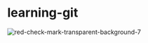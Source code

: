 # learning-git

![red-check-mark-transparent-background-7](https://user-images.githubusercontent.com/86379978/143564008-c09fbfeb-dc2c-4ab3-9011-4ab25a6a112c.png)

